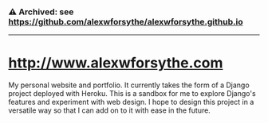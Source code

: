 ### ⚠️ Archived: see https://github.com/alexwforsythe/alexwforsythe.github.io

---

# http://www.alexwforsythe.com

My personal website and portfolio. It currently takes the form of a Django project deployed with Heroku. This is a sandbox for me to explore Django's features and experiment with web design. I hope to design this project in a versatile way so that I can add on to it with ease in the future.
